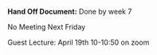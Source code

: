**Hand Off Document:** Done by week 7

No Meeting Next Friday

Guest Lecture: April 19th 10-10:50 on zoom